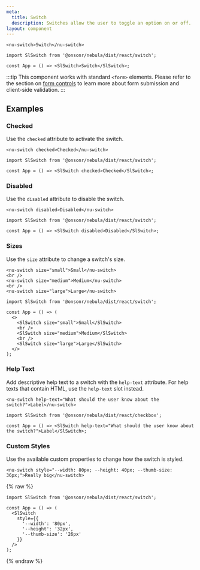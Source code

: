```yaml
---
meta:
  title: Switch
  description: Switches allow the user to toggle an option on or off.
layout: component
---
```


```html:preview
<nu-switch>Switch</nu-switch>
```

```jsx:react
import SlSwitch from '@onsonr/nebula/dist/react/switch';

const App = () => <SlSwitch>Switch</SlSwitch>;
```

:::tip
This component works with standard `<form>` elements. Please refer to the section on [form controls](/getting-started/form-controls) to learn more about form submission and client-side validation.
:::

## Examples

### Checked

Use the `checked` attribute to activate the switch.

```html:preview
<nu-switch checked>Checked</nu-switch>
```

```jsx:react
import SlSwitch from '@onsonr/nebula/dist/react/switch';

const App = () => <SlSwitch checked>Checked</SlSwitch>;
```

### Disabled

Use the `disabled` attribute to disable the switch.

```html:preview
<nu-switch disabled>Disabled</nu-switch>
```

```jsx:react
import SlSwitch from '@onsonr/nebula/dist/react/switch';

const App = () => <SlSwitch disabled>Disabled</SlSwitch>;
```

### Sizes

Use the `size` attribute to change a switch's size.

```html:preview
<nu-switch size="small">Small</nu-switch>
<br />
<nu-switch size="medium">Medium</nu-switch>
<br />
<nu-switch size="large">Large</nu-switch>
```

```jsx:react
import SlSwitch from '@onsonr/nebula/dist/react/switch';

const App = () => (
  <>
    <SlSwitch size="small">Small</SlSwitch>
    <br />
    <SlSwitch size="medium">Medium</SlSwitch>
    <br />
    <SlSwitch size="large">Large</SlSwitch>
  </>
);
```

### Help Text

Add descriptive help text to a switch with the `help-text` attribute. For help texts that contain HTML, use the `help-text` slot instead.

```html:preview
<nu-switch help-text="What should the user know about the switch?">Label</nu-switch>
```

```jsx:react
import SlSwitch from '@onsonr/nebula/dist/react/checkbox';

const App = () => <SlSwitch help-text="What should the user know about the switch?">Label</SlSwitch>;
```

### Custom Styles

Use the available custom properties to change how the switch is styled.

```html:preview
<nu-switch style="--width: 80px; --height: 40px; --thumb-size: 36px;">Really big</nu-switch>
```

{% raw %}

```jsx:react
import SlSwitch from '@onsonr/nebula/dist/react/switch';

const App = () => (
  <SlSwitch
    style={{
      '--width': '80px',
      '--height': '32px',
      '--thumb-size': '26px'
    }}
  />
);
```

{% endraw %}
